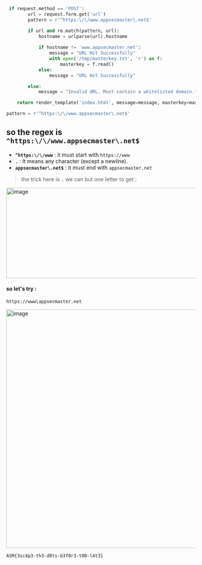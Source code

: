```python
 if request.method == 'POST':
        url = request.form.get('url')
        pattern = r'^https:\/\/www.appsecmaster\.net$'

        if url and re.match(pattern, url):
            hostname = urlparse(url).hostname
            
            if hostname != 'www.appsecmaster.net':
                message = "URL Hit Successfully"
                with open('/tmp/masterkey.txt', 'r') as f:
                    masterkey = f.read()
            else:
                message = "URL Hit Successfully"

        else:
            message = "Invalid URL. Must contain a whitelisted domain." 

    return render_template('index.html', message=message, masterkey=masterkey)
```

```python
pattern = r'^https:\/\/www.appsecmaster\.net$'
```

## so the regex is **`^https:\/\/www.appsecmaster\.net$`**

- **`^https:\/\/www`** : it must start with `https://www`
- **`.`** : It means any character (except a newline).
- **`appsecmaster\.net$`** : it must end with `appsecmaster.net`

> the trick here is **`.`** we can but one letter to get : 

<img width="915" height="241" alt="image" src="https://github.com/user-attachments/assets/afd34021-b492-4bda-8b6f-d1acf2b1c387" />


#### so let's try :


```
https://www\appsecmaster.net
```


<img width="689" height="634" alt="image" src="https://github.com/user-attachments/assets/dc514d80-3205-401e-b55c-dfff2a2ee506" />


```
ASM{3sc4p3-th3-d0ts-b3f0r3-t00-l4t3}
```

